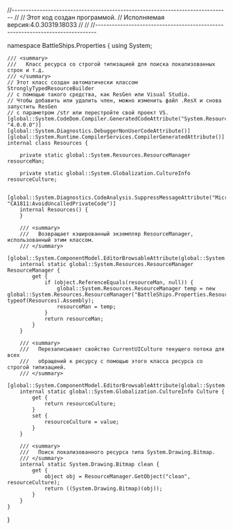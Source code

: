 ﻿//------------------------------------------------------------------------------
// <auto-generated>
//     Этот код создан программой.
//     Исполняемая версия:4.0.30319.18033
//
// </auto-generated>
//------------------------------------------------------------------------------

namespace BattleShips.Properties {
    using System;
    
    
    /// <summary>
    ///   Класс ресурса со строгой типизацией для поиска локализованных строк и т.д.
    /// </summary>
    // Этот класс создан автоматически классом StronglyTypedResourceBuilder
    // с помощью такого средства, как ResGen или Visual Studio.
    // Чтобы добавить или удалить член, можно изменить файл .ResX и снова запустить ResGen
    // с параметром /str или перестройте свой проект VS.
    [global::System.CodeDom.Compiler.GeneratedCodeAttribute("System.Resources.Tools.StronglyTypedResourceBuilder", "4.0.0.0")]
    [global::System.Diagnostics.DebuggerNonUserCodeAttribute()]
    [global::System.Runtime.CompilerServices.CompilerGeneratedAttribute()]
    internal class Resources {
        
        private static global::System.Resources.ResourceManager resourceMan;
        
        private static global::System.Globalization.CultureInfo resourceCulture;
        
        [global::System.Diagnostics.CodeAnalysis.SuppressMessageAttribute("Microsoft.Performance", "CA1811:AvoidUncalledPrivateCode")]
        internal Resources() {
        }
        
        /// <summary>
        ///   Возвращает кэшированный экземпляр ResourceManager, использованный этим классом.
        /// </summary>
        [global::System.ComponentModel.EditorBrowsableAttribute(global::System.ComponentModel.EditorBrowsableState.Advanced)]
        internal static global::System.Resources.ResourceManager ResourceManager {
            get {
                if (object.ReferenceEquals(resourceMan, null)) {
                    global::System.Resources.ResourceManager temp = new global::System.Resources.ResourceManager("BattleShips.Properties.Resources", typeof(Resources).Assembly);
                    resourceMan = temp;
                }
                return resourceMan;
            }
        }
        
        /// <summary>
        ///   Перезаписывает свойство CurrentUICulture текущего потока для всех
        ///   обращений к ресурсу с помощью этого класса ресурса со строгой типизацией.
        /// </summary>
        [global::System.ComponentModel.EditorBrowsableAttribute(global::System.ComponentModel.EditorBrowsableState.Advanced)]
        internal static global::System.Globalization.CultureInfo Culture {
            get {
                return resourceCulture;
            }
            set {
                resourceCulture = value;
            }
        }
        
        /// <summary>
        ///   Поиск локализованного ресурса типа System.Drawing.Bitmap.
        /// </summary>
        internal static System.Drawing.Bitmap clean {
            get {
                object obj = ResourceManager.GetObject("clean", resourceCulture);
                return ((System.Drawing.Bitmap)(obj));
            }
        }
    }
}